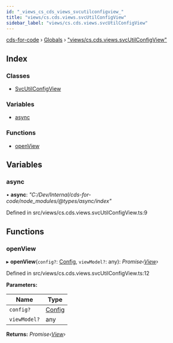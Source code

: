 ```yaml
---
id: "_views_cs_cds_views_svcutilconfigview_"
title: "views/cs.cds.views.svcUtilConfigView"
sidebar_label: "views/cs.cds.views.svcUtilConfigView"
---
```


[cds-for-code](../index.md) › [Globals](../globals.md) › ["views/cs.cds.views.svcUtilConfigView"](_views_cs_cds_views_svcutilconfigview_.md)

## Index

### Classes

* [SvcUtilConfigView](../classes/_views_cs_cds_views_svcutilconfigview_.svcutilconfigview.md)

### Variables

* [async](_views_cs_cds_views_svcutilconfigview_.md#async)

### Functions

* [openView](_views_cs_cds_views_svcutilconfigview_.md#openview)

## Variables

###  async

• **async**: *"C:/Dev/Internal/cds-for-code/node_modules/@types/async/index"*

Defined in src/views/cs.cds.views.svcUtilConfigView.ts:9

## Functions

###  openView

▸ **openView**(`config?`: [Config](../interfaces/_api_cds_webapi_cdswebapi_.cdswebapi.config.md), `viewModel?`: any): *Promise‹[View](../classes/_core_webui_view_.view.md)›*

Defined in src/views/cs.cds.views.svcUtilConfigView.ts:12

**Parameters:**

Name | Type |
------ | ------ |
`config?` | [Config](../interfaces/_api_cds_webapi_cdswebapi_.cdswebapi.config.md) |
`viewModel?` | any |

**Returns:** *Promise‹[View](../classes/_core_webui_view_.view.md)›*
